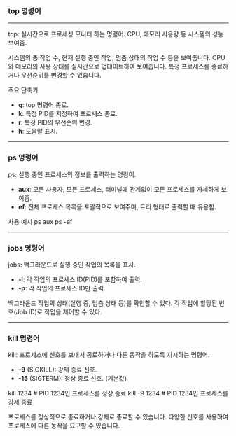 ### top 명령어
---
top: 실시간으로 프로세싱 모니터 하는 명령어. CPU, 메모리 사용량 등 시스템의 성능 보여줌.

시스템의 총 작업 수, 현재 실행 중인 작업, 멈춤 상태의 작업 수 등을 보여줍니다.
CPU와 메모리의 사용 상태를 실시간으로 업데이트하여 보여줍니다.
특정 프로세스를 종료하거나 우선순위를 변경할 수 있습니다.

주요 단축키
* **q**: top 명령어 종료.
* **k**: 특정 PID를 지정하여 프로세스 종료.
* **r**: 특정 PID의 우선순위 변경.
* **h**: 도움말 표시.

---

### ps 명령어
ps: 실행 중인 프로세스의 정보를 출력하는 명령어.

* **aux**: 모든 사용자, 모든 프로세스, 터미널에 관계없이 모든 프로세스를 자세하게 보여줌.
* **ef**: 전체 프로세스 목록을 포괄적으로 보여주며, 트리 형태로 출력할 때 유용함.

사용 예시
ps aux
ps -ef

---

### jobs 명령어
jobs: 백그라운드로 실행 중인 작업의 목록을 표시.

* **-l**: 각 작업의 프로세스 ID(PID)를 포함하여 출력.
* **-p**: 각 작업의 프로세스 ID만 출력.

백그라운드 작업의 상태(실행 중, 멈춤 상태 등)를 확인할 수 있다.
각 작업에 할당된 번호(Job ID)로 작업을 제어할 수 있다.

---

### kill 명령어
kill: 프로세스에 신호를 보내서 종료하거나 다른 동작을 하도록 지시하는 명령어.

* **-9** (SIGKILL): 강제 종료 신호.
* **-15** (SIGTERM): 정상 종료 신호. (기본값)

kill 1234  # PID 1234인 프로세스를 정상 종료
kill -9 1234  # PID 1234인 프로세스를 강제 종료

프로세스를 정상적으로 종료하거나 강제로 종료할 수 있습니다.
다양한 신호를 사용하여 프로세스에 다른 동작을 요구할 수 있습니다.
